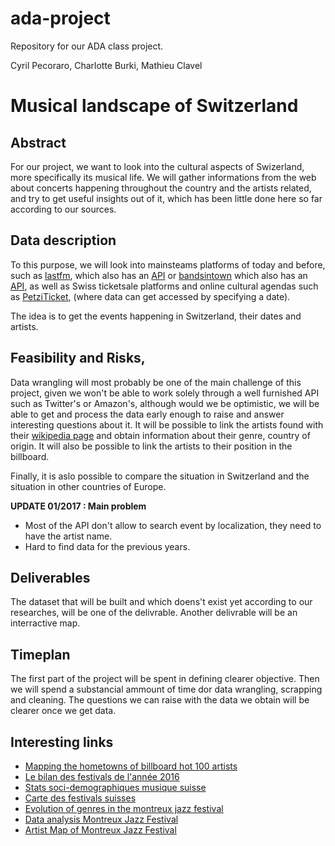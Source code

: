 # ada-project
Repository for our ADA class project.

Cyril Pecoraro, Charlotte Burki, Mathieu Clavel

# Musical landscape of Switzerland

## Abstract
For our project, we want to look into the cultural aspects of Swizerland, more specifically its musical life. We will gather informations from the web about concerts happening throughout the country and the artists related, and try to get useful insights out of it, which has been little done here so far according to our sources.

## Data description 
To this purpose, we will look into mainsteams platforms of today and before, such as [lastfm](http://www.last.fm), which also has an [API](http://www.last.fm/api) or [bandsintown](http://news.bandsintown.com/home) which also has an [API](https://www.bandsintown.com/api/overview), as well as Swiss ticketsale platforms and online cultural agendas such as [PetziTicket](https://www.petzitickets.ch/index.php?research_date=02%2F02%2F2014&surch_go=), (where data can get accessed by specifying a date).

The idea is to get the events happening in Switzerland, their dates and artists.

## Feasibility and Risks, 
Data wrangling will most probably be one of the main challenge of this project, given we won't be able to work solely through a well furnished API such as Twitter's or Amazon's, although would we be optimistic, we will be able to get and process the data early enough to raise and answer interesting questions about it.
It will be possible to link the artists found with their [wikipedia page](https://www.wikipedia.org) and obtain information about their genre, country of origin.
It will also be possible to link the artists to their position in the billboard.

Finally, it is aslo possible to compare the situation in Switzerland and the situation in other countries of Europe.

**UPDATE 01/2017 : Main problem**
- Most of the API don't allow to search event by localization, they need to have the artist name.
- Hard to find data for the previous years.

## Deliverables
The dataset that will be built and which doens't exist yet according to our researches, will be one of the delivrable.
Another delivrable will be an interractive map.

## Timeplan
The first part of the project will be spent in defining clearer objective. Then we will spend a substancial ammount of time dor data wrangling, scrapping and cleaning. The questions we can raise with the data we obtain will be clearer once we get data.

## Interesting links
- [Mapping the hometowns of billboard hot 100 artists](http://thedataface.com/mapping-the-hometowns-of-billboard-hot-100-artsts/)
- [Le bilan des festivals de l'année 2016](http://www.touslesfestivals.com/actualites/le-bilan-des-festivals-de-lannee-2016-121216)
- [Stats soci-demographiques musique suisse](https://www.bfs.admin.ch/bfs/fr/home/statistiques/culture-medias-societe-information-sport.assetdetail.282381.html)
- [Carte des festivals suisses](https://www.festigo.ch/#!/fr/festimap/all)
- [Evolution of genres in the montreux jazz festival](http://kirellbenzi.com/blog/evolution-of-genres-in-the-montreux-jazz-festival/)
- [Data analysis Montreux Jazz Festival](http://kirellbenzi.com/blog/hello-montreux-jazz-festival/)
- [Artist Map of Montreux Jazz Festival](http://kirellbenzi.com/blog/montreux-jazz-festival-artists-map/)
